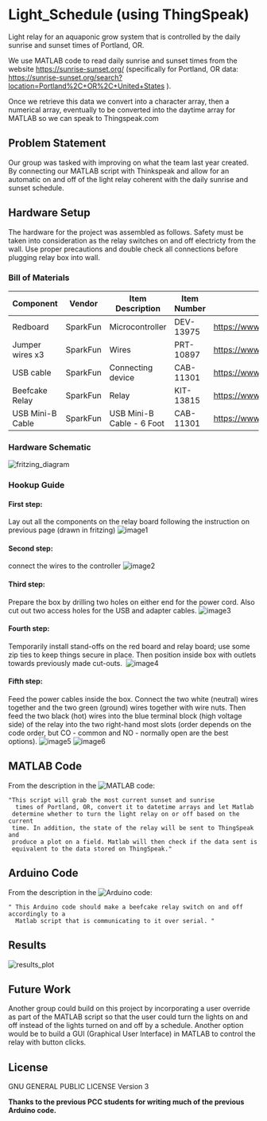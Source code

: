 # Light_Schedule (using ThingSpeak)
Light relay for an aquaponic grow system that is controlled by the daily sunrise and sunset times of Portland, OR. 

We use MATLAB code to read daily sunrise and sunset times from the website https://sunrise-sunset.org/ (specifically for Portland, OR data: https://sunrise-sunset.org/search?location=Portland%2C+OR%2C+United+States ).

Once we retrieve this data we convert into a character array, then a numerical array, eventually to be converted into the daytime array for MATLAB so we can speak to Thingspeak.com

## Problem Statement
Our group was tasked with improving on what the team last year created. By connecting our MATLAB script with Thinkspeak and allow for an automatic on and off of the light relay coherent with the daily sunrise and sunset schedule.

## Hardware Setup
The hardware for the project was assembled as follows. Safety must be taken into consideration as the relay switches on and off electricty from the wall. Use proper precautions and double check all connections before plugging relay box into wall.

### Bill of Materials
| Component | Vendor | Item Description | Item Number | Web Link |
| --------- | ------ | -----------------| ----------- | ---------|
| Redboard | SparkFun | Microcontroller |DEV-13975 | https://www.sparkfun.com/products/13975 |
| Jumper wires x3 | SparkFun | Wires | PRT-10897 | https://www.sparkfun.com/products/10897 |
| USB cable | SparkFun | Connecting device | CAB-11301 | https://www.sparkfun.com/products/11301 |
| Beefcake Relay | SparkFun | Relay | KIT-13815 | https://www.sparkfun.com/products/13815 | 
| USB Mini-B Cable | SparkFun | USB Mini-B Cable - 6 Foot | CAB-11301 | https://www.sparkfun.com/products/11301 |

### Hardware Schematic
![fritzing_diagram](/doc/fritzing_diagram.png)

### Hookup Guide
#### First step:
Lay out all the components on the relay board following the instruction on previous page (drawn in fritzing)
![image1](/doc/image1.png)

#### Second step:
connect the wires to the controller 
![image2](/doc/image2.png)

#### Third step:
Prepare the box by drilling two holes on either end for the power cord. Also cut out two access holes for the USB and adapter cables.
![image3](/doc/image3.png)

#### Fourth step:
Temporarily install stand-offs on the red board and relay board; use some zip ties to keep things secure in place. Then position inside box with outlets towards previously made cut-outs. 
![image4](/doc/image4.png)

#### Fifth step:
Feed the power cables inside the box. Connect the two white (neutral) wires together and the two green (ground) wires together with wire nuts. Then feed the two black (hot) wires into the blue terminal block (high voltage side) of the relay into the two right-hand most slots (order depends on the code order, but CO - common and NO - normally open are the best options).
![image5](/doc/image5.png)
![image6](/doc/image6.png)


## MATLAB Code
From the description in the ![MATLAB code](light_relay.m):
```
"This script will grab the most current sunset and sunrise 
  times of Portland, OR, convert it to datetime arrays and let Matlab
 determine whether to turn the light relay on or off based on the current
 time. In addition, the state of the relay will be sent to ThingSpeak and
 produce a plot on a field. Matlab will then check if the data sent is
 equivalent to the data stored on ThingSpeak."
 ```


## Arduino Code
From the description in the ![Arduino code](light_relay.ino):
```
" This Arduino code should make a beefcake relay switch on and off accordingly to a
  Matlab script that is communicating to it over serial. "
 ```
  
## Results
![results_plot](/doc/plot.png)

## Future Work
Another group could build on this project by incorporating a user override as part of the MATLAB script so that the user could turn the lights on and off instead of the lights turned on and off by a schedule. Another option would be to build a GUI (Graphical User Interface) in MATLAB to control the relay with button clicks.


## License
 GNU GENERAL PUBLIC LICENSE Version 3

  
 **Thanks to the previous PCC students for writing much of the previous Arduino code.**
